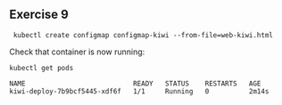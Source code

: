 ## Exercise 9

```
 kubectl create configmap configmap-kiwi --from-file=web-kiwi.html
```

Check that container is now running:
```
kubectl get pods

NAME                           READY   STATUS    RESTARTS   AGE
kiwi-deploy-7b9bcf5445-xdf6f   1/1     Running   0          2m14s
```

